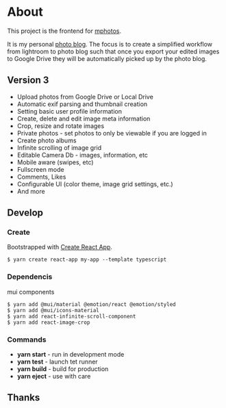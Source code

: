 # About

This project is the frontend for [mphotos](https://www.github.com/msvens/mphotos).

It is my personal [photo blog](https://www.mellowtech.org). The focus is to create
a simplified workflow from lightroom to photo blog such that once you export
your edited images to Google Drive they will be automatically picked up by the
photo blog.

## Version 3

- Upload photos from Google Drive or Local Drive
- Automatic exif parsing and thumbnail creation
- Setting basic user profile information
- Create, delete and edit image meta information
- Crop, resize and rotate images
- Private photos - set photos to only be viewable if you are logged in
- Create photo albums
- Infinite scrolling of image grid
- Editable Camera Db - images, information, etc
- Mobile aware (swipes, etc)
- Fullscreen mode
- Comments, Likes
- Configurable UI (color theme, image grid settings, etc.)
- And more

## Develop

### Create
Bootstrapped with [Create React App](https://github.com/facebook/create-react-app).

```console
$ yarn create react-app my-app --template typescript
```

### Dependencis

mui components
```console
$ yarn add @mui/material @emotion/react @emotion/styled
$ yarn add @mui/icons-material
$ yarn add react-infinite-scroll-component
$ yarn add react-image-crop
```



### Commands
* **yarn start** - run in development mode
* **yarn test** - launch tet runner
* **yarn build** - build for production
* **yarn eject** - use with care

## Thanks

